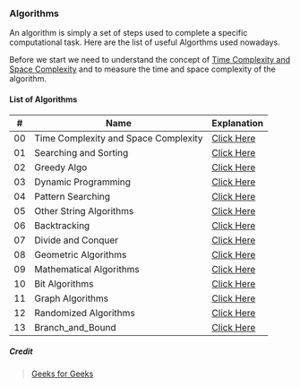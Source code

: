 ### Algorithms

An algorithm is simply a set of steps used to complete a specific computational task. Here are the list of useful Algorthms used nowadays.

Before we start we need to understand the concept of [Time Complexity and Space Complexity](https://github.com/thisiskushal31/Datastructures-and-Algorithms/blob/main/Algorithms/00_Time_Complexity_and_Space_Complexity.md) and to measure the time and space complexity of the algorithm.

#### List of Algorithms

| # | Name | Explanation |
| - | ------------- | ------------- |
| 00 | Time Complexity and Space Complexity  | [Click Here](https://github.com/thisiskushal31/Datastructures-and-Algorithms/blob/main/Algorithms/00_Time_Complexity_and_Space_Complexity.md) |
| 01 | Searching and Sorting  | [Click Here](https://github.com/thisiskushal31/Datastructures-and-Algorithms/blob/main/Algorithms/01_Searching_and_Sorting.md) |
| 02 | Greedy Algo  | [Click Here](https://github.com/thisiskushal31/Datastructures-and-Algorithms/blob/main/Algorithms/02_Greedy_Algo.md) |
| 03 | Dynamic Programming | [Click Here](https://github.com/thisiskushal31/Datastructures-and-Algorithms/blob/main/Algorithms/03_Dynamic_Programming.md) |
| 04 | Pattern Searching | [Click Here](https://github.com/thisiskushal31/Datastructures-and-Algorithms/blob/main/Algorithms/04_Pattern_Searching.md) |
| 05 | Other String Algorithms | [Click Here](https://github.com/thisiskushal31/Datastructures-and-Algorithms/blob/main/Algorithms/05_Other_String_Algorithms.md) |
| 06 | Backtracking | [Click Here](https://github.com/thisiskushal31/Datastructures-and-Algorithms/blob/main/Algorithms/06_Backtracking.md) |
| 07 | Divide and Conquer | [Click Here](https://github.com/thisiskushal31/Datastructures-and-Algorithms/blob/main/Algorithms/07_Divide_and_Conquer.md) |
| 08 | Geometric Algorithms | [Click Here](https://github.com/thisiskushal31/Datastructures-and-Algorithms/blob/main/Algorithms/08_Geometric_Algorithms.md) |
| 09 | Mathematical Algorithms | [Click Here](https://github.com/thisiskushal31/Datastructures-and-Algorithms/blob/main/Algorithms/09_Mathematical_Algorithms.md) |
| 10 | Bit Algorithms | [Click Here](https://github.com/thisiskushal31/Datastructures-and-Algorithms/blob/main/Algorithms/10_Bit_Algorithms.md) |
| 11 | Graph Algorithms | [Click Here](https://github.com/thisiskushal31/Datastructures-and-Algorithms/blob/main/Algorithms/11_Graph_Algorithms.md) |
| 12 | Randomized Algorithms | [Click Here](https://github.com/thisiskushal31/Datastructures-and-Algorithms/blob/main/Algorithms/12_Randomized_Algorithms.md) |
| 13 | Branch_and_Bound | [Click Here](https://github.com/thisiskushal31/Datastructures-and-Algorithms/blob/main/Algorithms/13_Branch_and_Bound.md) |


##### Credit

>  [Geeks for Geeks](https://www.geeksforgeeks.org/fundamentals-of-algorithms/?ref=lbp)